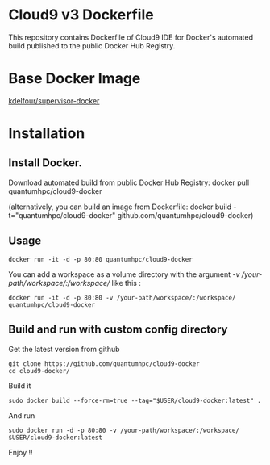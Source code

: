 Cloud9 v3 Dockerfile
=============

This repository contains Dockerfile of Cloud9 IDE for Docker's automated build published to the public Docker Hub Registry.

# Base Docker Image
[kdelfour/supervisor-docker](https://registry.hub.docker.com/u/kdelfour/supervisor-docker/)

# Installation

## Install Docker.

Download automated build from public Docker Hub Registry: docker pull quantumhpc/cloud9-docker

(alternatively, you can build an image from Dockerfile: docker build -t="quantumhpc/cloud9-docker" github.com/quantumhpc/cloud9-docker)

## Usage

    docker run -it -d -p 80:80 quantumhpc/cloud9-docker
    
You can add a workspace as a volume directory with the argument *-v /your-path/workspace/:/workspace/* like this :

    docker run -it -d -p 80:80 -v /your-path/workspace/:/workspace/ quantumhpc/cloud9-docker
    
## Build and run with custom config directory

Get the latest version from github

    git clone https://github.com/quantumhpc/cloud9-docker
    cd cloud9-docker/

Build it

    sudo docker build --force-rm=true --tag="$USER/cloud9-docker:latest" .
    
And run

    sudo docker run -d -p 80:80 -v /your-path/workspace/:/workspace/ $USER/cloud9-docker:latest
    
Enjoy !!    
